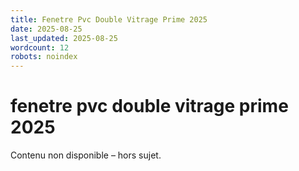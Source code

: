 ```yaml
---
title: Fenetre Pvc Double Vitrage Prime 2025
date: 2025-08-25
last_updated: 2025-08-25
wordcount: 12
robots: noindex
---
```


# fenetre pvc double vitrage prime 2025

Contenu non disponible – hors sujet.